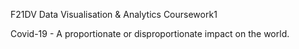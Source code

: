 F21DV Data Visualisation & Analytics
Coursework1

Covid-19 - A proportionate or disproportionate impact on the world.
